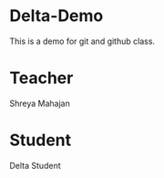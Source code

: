 # Delta-Demo
This is a demo for git and github class.

# Teacher
Shreya Mahajan

# Student
Delta Student